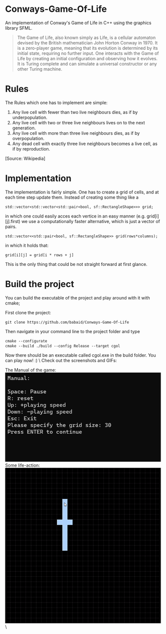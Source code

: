 # Conways-Game-Of-Life
An implementation of Conway's Game of Life in C++ using the graphics library SFML.

> The Game of Life, also known simply as Life, is a cellular automaton devised by the British mathematician John Horton Conway in 1970. It is a zero-player game, meaning that its evolution is determined by its initial state, requiring no further input. One interacts with the Game of Life by creating an initial configuration and observing how it evolves. It is Turing complete and can simulate a universal constructor or any other Turing machine. 
> 

# Rules
The Rules which one has to implement are simple:
1. Any live cell with fewer than two live neighbours dies, as if by underpopulation.
2. Any live cell with two or three live neighbours lives on to the next generation.
3. Any live cell with more than three live neighbours dies, as if by overpopulation.
4. Any dead cell with exactly three live neighbours becomes a live cell, as if by reproduction.

[Source: Wikipedia]

# Implementation
The implementation is fairly simple. One has to create a grid of cells, and at each time step update them. Instead of creating some thing like a 
~~~~
std::vector<std::vector<std::pair<bool, sf::RectangleShape>>> grid;
~~~~
in which one could easily acces each vertice in an easy manner (e.g. grid[i][j].first) we use a computationally faster alternative, which is just a vector of pairs.
~~~~
std::vector<<std::pair<bool, sf::RectangleShape>> grid(rows*columns);
~~~~

in which it holds that:
~~~~
grid[i][j] = grid[i * rows + j]
~~~~
This is the only thing that could be not straight forward at first glance.

# Build the project

You can build the executable of the project and play around with it with cmake;

First clone the project:
~~~~
git clone https://github.com/babaid/Conways-Game-Of-Life
~~~~
Then navigate in your command line to the project folder and type
~~~~
cmake --configurate
cmake --build ./build --config Release --target cgol
~~~~
Now there should be an executable called cgol.exe in the build folder. You can play now! :) \ 
Check out the screenshots and GIFs:

The Manual of the game: \
![Alt Text](https://github.com/babaid/Conways-Game-Of-Life/blob/master/screenshots/manual.png)\
Some life-action: \
![Alt Text](https://github.com/babaid/Conways-Game-Of-Life/blob/master/screenshots/moving.gif)\
